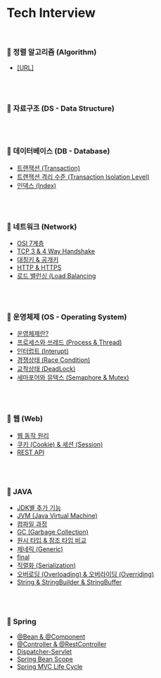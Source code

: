 # Tech Interview

<br />

### 📌 정렬 알고리즘 (Algorithm)
- [[URL]](https://www.notion.so/Algorithm-Technique-e47331c31739421f8f964a388d9ef052)
  
<br />
<br />
  
### 📌 자료구조 (DS - Data Structure)
  
<br />
<br />

### 📌 데이터베이스 (DB - Database)
- [트랜잭션 (Transaction)](/DB/트랜잭션(Transaction).md)
- [트랜잭션 격리 수준 (Transaction Isolation Level)](/DB/트랜잭션격리수준(TransactionIsolationLevel).md)
- [인덱스 (Index)](/DB/인덱스(Index).md)

<br />
<br />

### 📌 네트워크 (Network)
- [OSI 7계층](/Network/OSI7계층(OSI7Layer).md)
- [TCP 3 & 4 Way Handshake](/Network/TCP3-WayHandshake&4-WayHandShake.md)
- [대칭키 & 공개키](/Network/대칭키&공개키.md)
- [HTTP & HTTPS](/Network/HTTP&HTTPS.md)
- [로드 밸런싱 (Load Balancing](/Network/로드밸런싱(LoadBalancing).md)

<br />
<br />

### 📌 운영체제 (OS - Operating System)
- [운영체제란?]()
- [프로세스와 쓰레드 (Process & Thread)](/OS/프로세스&쓰레드.md)
- [인터럽트 (Interupt)]()
- [경쟁상태 (Race Condition)](/OS/경쟁상태(RaceCondition).md)
- [교착상태 (DeadLock)](/OS/교착상태(DeadLock).md)
- [세마포어와 뮤텍스 (Semaphore & Mutex)](/OS/세마포어(Semaphore)&뮤텍스(Mutex).md)

<br />
<br />

### 📌 웹 (Web)
- [웹 동작 원리](/Web/웹동작원리.md)
- [쿠키 (Cookie) & 세션 (Session)](/Web/쿠키(Cookie)&세션(Session).md)
- [REST API](/Web/RESTAPI.md)

<br />
<br />

### 📌 JAVA
- [JDK별 추가 기능](/Java/JDKVersion.md)
- [JVM (Java Virtual Machine)](/Java/JVM.md)
- [컴파일 과정](/Java/컴파일과정.md)
- [GC (Garbage Collection)](/Java/GC.md)
- [원시 타입 & 참조 타입 비교](/Java/원시타입&참조타입.md)
- [제네릭 (Generic)](/Java/Generic.md)
- [final](/Java/Final.md)
- [직렬화 (Serialization)](/Java/직렬화&역직렬화.md)
- [오버로딩 (Overloading) & 오버라이딩 (Overriding)](/Java/Overloading&Overriding.md)
- [String & StringBuilder & StringBuffer](/Java/StringvsStringBuildervsStringBuffer.md)

<br />
<br />

### 📌 Spring
- [@Bean & @Component](/Spring/Bean&Component.md)
- [@Controller & @RestController](/Spring/Controller&RestController.md)
- [Dispatcher-Servlet](/Spring/DispatcherServlet.md)
- [Spring Bean Scope](/Spring/SpringBeanScope.md)
- [Spring MVC Life Cycle](/Spring/SpringMVCLifeCycle.md)
